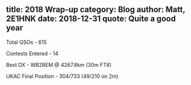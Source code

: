 title: 2018 Wrap-up
category: Blog
author: Matt, 2E1HNK
date: 2018-12-31
quote: Quite a good year
---

Total QSOs - 615

Contests Entered - 14

Best DX - WB2REM @ 4267.8km (30m FT8)

UKAC Final Position - 304/733 (49/210 on 2m)
